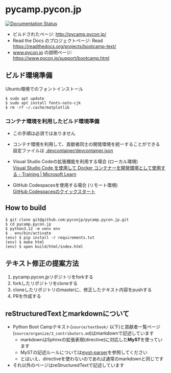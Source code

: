 # pycamp.pycon.jp

[![Documentation Status](https://readthedocs.org/projects/bootcamp-text/badge/?version=latest)](http://bootcamp-text.readthedocs.io/?badge=latest)

* ビルドされたページ: http://pycamp.pycon.jp/
* Read the Docs のプロジェクトページ: Read https://readthedocs.org/projects/bootcamp-text/
* www.pycon.jp の説明ページ: https://www.pycon.jp/support/bootcamp.html

## ビルド環境準備

Ubuntu環境でのフォントインストール
```
$ sudo apt update
$ sudo apt install fonts-noto-cjk
$ rm -rf ~/.cache/matplotlib
```

### コンテナ環境を利用したビルド環境準備
- この手順は必須ではありません
- コンテナ環境を利用して、貢献者同士の開発環境を統一することができる  
設定ファイルは [.devcontainer/devcontainer.json](.devcontainer/devcontainer.json)

- Visual Studio Codeの拡張機能を利用する場合 (ローカル環境)  
[Visual Studio Code を使用して Docker コンテナーを開発環境として使用する - Training | Microsoft Learn](https://learn.microsoft.com/ja-jp/training/modules/use-docker-container-dev-env-vs-code/)

- GitHub Codespacesを使用する場合 (リモート環境)  
[GitHub Codespacesのクイックスタート](https://docs.github.com/ja/codespaces/getting-started/quickstart)

## How to build

```
$ git clone git@github.com:pyconjp/pycamp.pycon.jp.git
$ cd pycamp.pycon.jp
$ python3.12 -m venv env
$ . env/bin/activate
(env) $ pip install -r requirements.txt
(env) $ make html
(env) $ open build/html/index.html
```

## テキスト修正の提案方法

1. pycamp.pycon.jpリポジトリをforkする
2. forkしたリポジトリをcloneする
3. cloneしたリポジトリのmasterに、修正したテキスト内容をpushする
4. PRを作成する

## reStructuredTextとmarkdownについて

* Python Boot Campテキスト(`source/textbook/` 以下)と貢献者一覧ページ(`source/organize/3_contributers.md`)はmarkdownで記述しています
  * markdownはSphinxの拡張表現(directive)に対応した**MyST**を使っています
  * MySTの記述ルールについては[myst-parser](https://myst-parser.readthedocs.io/)を参照してください
  * とはいえ、directiveを使わないのであれば通常のmarkdownと同じです
* それ以外のページはreStructuredTextで記述しています
